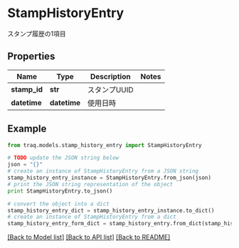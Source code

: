# StampHistoryEntry

スタンプ履歴の1項目

## Properties

Name | Type | Description | Notes
------------ | ------------- | ------------- | -------------
**stamp_id** | **str** | スタンプUUID | 
**datetime** | **datetime** | 使用日時 | 

## Example

```python
from traq.models.stamp_history_entry import StampHistoryEntry

# TODO update the JSON string below
json = "{}"
# create an instance of StampHistoryEntry from a JSON string
stamp_history_entry_instance = StampHistoryEntry.from_json(json)
# print the JSON string representation of the object
print StampHistoryEntry.to_json()

# convert the object into a dict
stamp_history_entry_dict = stamp_history_entry_instance.to_dict()
# create an instance of StampHistoryEntry from a dict
stamp_history_entry_form_dict = stamp_history_entry.from_dict(stamp_history_entry_dict)
```
[[Back to Model list]](../README.md#documentation-for-models) [[Back to API list]](../README.md#documentation-for-api-endpoints) [[Back to README]](../README.md)


